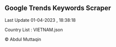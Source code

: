 

## Google Trends Keywords Scraper 
 
Last Update 01-04-2023 , 18:38:18

Country List :
VIETNAM.json



© Abdul Muttaqin 
